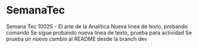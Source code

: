 # SemanaTec
Semana Tec 1002S - El arte de la Analítica
Nueva linea de texto, probando comando
Se sigue probando nueva linea de texto, prueba para actividad
Se prueba un nuevo cambio al README desde la branch dev
